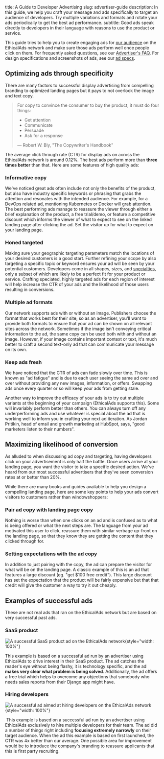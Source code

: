 title: A Guide to Developer Advertising
slug: advertiser-guide
description: In this guide, we help you craft your message and ads specifically to target an audience of developers. Try multiple variations and formats and rotate your ads periodically to get the best ad performance.
subtitle: Good ads speak directly to developers in their language with reasons to use the product or service.

This guide tries to help you to create engaging ads for [our audience](/our-audience/) on the EthicalAds network
and make sure those ads perform well once people click on them.
For frequently asked questions, see our [Advertiser's FAQ](/advertisers/faq/).
For design specifications and screenshots of ads, see our
[ad specs]({static}/prospectus/ad-specs.pdf).


## Optimizing ads through specificity
There are many factors to successful display advertising
from compelling branding to optimized landing pages
but it pays to not overlook the image and text copy.

> For copy to convince the consumer to buy the product, it must do four things:
>
> * Get attention
> * Communicate
> * Persuade
> * Ask for a response
>
> &mdash; Robert W. Bly, "The Copywriter's Handbook"

The average click through rate (CTR) for display ads on across the EthicalAds network is around 0.12%.
The best ads perform more than **three times better** than that.
Here are some features of high quality ads:

### Informative copy
We've noticed great ads often include not only the benefits of the product,
but also have industry specific keywords or phrasing that grabs the attention and resonates with the intended audience.
For example, for a DevOps related ad, mentioning Kubernetes or Docker will grab attention.
The best performing ads manage to reassure the viewer through either a brief explanation of the product,
a free trial/demo, or feature a competitive discount which informs the viewer of what to expect
to see on the linked landing page after clicking the ad.
Set the visitor up for what to expect on your landing page.

### Honed targeted
Making sure your geographic targeting parameters match the locations of your desired customers is a good start.
Further refining your scope by also targeting a specific topic or keyword ensures your ad will be seen by your potential customers.
Developers come in all shapes, sizes, and [specialties](https://www.ethicalads.io/our-audience/),
only a subset of which are likely to be a perfect fit for your product or service.
Crafting speciated, highly targeted ads for each region of interest will help increase the CTR of your ads
and the likelihood of those users resulting in conversions.

### Multiple ad formats
Our network supports ads with or without an image.
Publishers choose the format that works best for their site,
so as an advertiser, you'll want to provide both formats to ensure that your ad can be shown
on all relevant sites across the network.
Sometimes if the image isn't conveying critical information to the ad,
the same copy can be used both with and without an image.
However, if your image contains important context or text,
it's much better to craft a second text-only ad that can communicate your message on its own.

### Keep ads fresh
We have noticed that the CTR of ads can fade slowly over time.
This is known as "ad fatigue" and is due to each user seeing the same ad over and over
without providing any new images, information, or offers.
Swapping ads once every quarter or so will keep your ads from getting stale.

Another way to improve the efficacy of your ads is to try out multiple variants
at the beginning of your campaign (EthicalAds supports this).
Some will invariably perform better than others.
You can always turn off any underperforming ads and use whatever is special about the ad that is working well
to inform you in crafting your next ad iteration.
As Jordan Pritikin, head of email and growth marketing at HubSpot, says, "good marketers listen to their numbers".


## Maximizing likelihood of conversion
As alluded to when discussing ad copy and targeting,
having developers click on your advertisement is only half the battle.
Once users arrive at your landing page, you want the visitor to take a specific desired action.
We've heard from our most successful advertisers that they've seen conversion rates at or better than 20%.

While there are many books and guides available to help you design a compelling landing page,
here are some key points to help your ads convert visitors to customers rather than windowshoppers:

### Pair ad copy with landing page copy
Nothing is worse than when one clicks on an ad and is confused
as to what is being offered or what the next steps are.
The language from your ad motivated this user to click,
reassure them with similar verbage up-front on the landing page,
so that they know they are getting the content that they clicked through for.

### Setting expectations with the ad copy
In addition to just pairing with the copy, the ad can prepare the visitor
for what will be on the landing page.
A classic example of this is an ad that features a large discount (eg. "get $100 free credit").
This large discount has set the expectation that the product will be fairly expensive
but that that credit will give the customer a way to try it out cheaply.


## Examples of successful ads
These are not real ads that ran on the EthicalAds network but are based on very
successful past ads.
​
### SaaS product
![A successful SaaS product ad on the EthicalAds network](../images/pages/learning-hub/successful-ad-2.png){style="width: 100%"}
​

This example is based on a successful ad run by an advertiser
using EthicalAds to drive interest in their SaaS product.
The ad catches the reader's eye without being flashy,
it is technology specific, and the ad
**makes very clear what problem is being solved**.
Additionally, the ad offers a free trial which helps to overcome any
objections that somebody who needs sales reports from their Django app
might have.
​
### Hiring developers
![A successful ad aimed at hiring developers on the EthicalAds network](../images/pages/learning-hub/successful-ad-1.png){style="width: 100%"}

​
This example is based on a successful ad run by an advertiser using
EthicalAds exclusively to hire multiple developers for their team.
The ad did a number of things right including
**focusing extremely narrowly** on their target audience.
When the ad this example is based on first launched,
the CTR was 4x better than our average.
One possible area for improvement would be to introduce the company's
branding to reassure applicants that this is first party recruiting.
